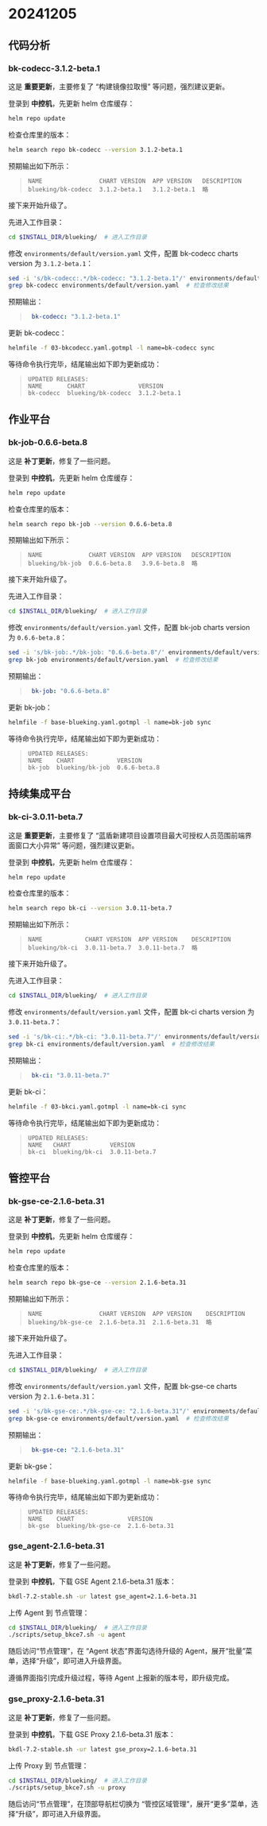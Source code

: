 
# 20241205

## 代码分析

### bk-codecc-3.1.2-beta.1

这是 **重要更新**，主要修复了 “构建镜像拉取慢” 等问题，强烈建议更新。
<!-- 版本日志见 GitHub_URL 。-->

登录到 **中控机**，先更新 helm 仓库缓存：
``` bash
helm repo update
```
检查仓库里的版本：
``` bash
helm search repo bk-codecc --version 3.1.2-beta.1
```
预期输出如下所示：
>``` plain
>NAME                CHART VERSION  APP VERSION   DESCRIPTION
>blueking/bk-codecc  3.1.2-beta.1   3.1.2-beta.1  略
>```

接下来开始升级了。

先进入工作目录：
``` bash
cd $INSTALL_DIR/blueking/  # 进入工作目录
```

修改 `environments/default/version.yaml` 文件，配置 bk-codecc charts version 为 `3.1.2-beta.1`：
``` bash
sed -i 's/bk-codecc:.*/bk-codecc: "3.1.2-beta.1"/' environments/default/version.yaml
grep bk-codecc environments/default/version.yaml  # 检查修改结果
```
预期输出：
>``` yaml
>  bk-codecc: "3.1.2-beta.1"
>```

更新 bk-codecc：
``` bash
helmfile -f 03-bkcodecc.yaml.gotmpl -l name=bk-codecc sync
```

等待命令执行完毕，结尾输出如下即为更新成功：
>``` plain
>UPDATED RELEASES:
>NAME       CHART               VERSION
>bk-codecc  blueking/bk-codecc  3.1.2-beta.1
>```

## 作业平台

### bk-job-0.6.6-beta.8

这是 **补丁更新**，修复了一些问题。
<!-- 版本日志见 GitHub_URL 。-->

登录到 **中控机**，先更新 helm 仓库缓存：
``` bash
helm repo update
```
检查仓库里的版本：
``` bash
helm search repo bk-job --version 0.6.6-beta.8
```
预期输出如下所示：
>``` plain
>NAME             CHART VERSION  APP VERSION   DESCRIPTION
>blueking/bk-job  0.6.6-beta.8   3.9.6-beta.8  略
>```

接下来开始升级了。

先进入工作目录：
``` bash
cd $INSTALL_DIR/blueking/  # 进入工作目录
```

修改 `environments/default/version.yaml` 文件，配置 bk-job charts version 为 `0.6.6-beta.8`：
``` bash
sed -i 's/bk-job:.*/bk-job: "0.6.6-beta.8"/' environments/default/version.yaml
grep bk-job environments/default/version.yaml  # 检查修改结果
```
预期输出：
>``` yaml
>  bk-job: "0.6.6-beta.8"
>```

更新 bk-job：
``` bash
helmfile -f base-blueking.yaml.gotmpl -l name=bk-job sync
```

等待命令执行完毕，结尾输出如下即为更新成功：
>``` plain
>UPDATED RELEASES:
>NAME    CHART            VERSION
>bk-job  blueking/bk-job  0.6.6-beta.8
>```

## 持续集成平台

### bk-ci-3.0.11-beta.7

这是 **重要更新**，主要修复了 “蓝盾新建项目设置项目最大可授权人员范围前端界面窗口大小异常” 等问题，强烈建议更新。
<!-- 版本日志见 GitHub_URL 。-->

登录到 **中控机**，先更新 helm 仓库缓存：
``` bash
helm repo update
```
检查仓库里的版本：
``` bash
helm search repo bk-ci --version 3.0.11-beta.7
```
预期输出如下所示：
>``` plain
>NAME            CHART VERSION  APP VERSION    DESCRIPTION
>blueking/bk-ci  3.0.11-beta.7  3.0.11-beta.7  略
>```

接下来开始升级了。

先进入工作目录：
``` bash
cd $INSTALL_DIR/blueking/  # 进入工作目录
```

修改 `environments/default/version.yaml` 文件，配置 bk-ci charts version 为 `3.0.11-beta.7`：
``` bash
sed -i 's/bk-ci:.*/bk-ci: "3.0.11-beta.7"/' environments/default/version.yaml
grep bk-ci environments/default/version.yaml  # 检查修改结果
```
预期输出：
>``` yaml
>  bk-ci: "3.0.11-beta.7"
>```

更新 bk-ci：
``` bash
helmfile -f 03-bkci.yaml.gotmpl -l name=bk-ci sync
```

等待命令执行完毕，结尾输出如下即为更新成功：
>``` plain
>UPDATED RELEASES:
>NAME   CHART           VERSION
>bk-ci  blueking/bk-ci  3.0.11-beta.7
>```

## 管控平台

### bk-gse-ce-2.1.6-beta.31

这是 **补丁更新**，修复了一些问题。
<!-- 版本日志见 GitHub_URL 。-->

登录到 **中控机**，先更新 helm 仓库缓存：
``` bash
helm repo update
```
检查仓库里的版本：
``` bash
helm search repo bk-gse-ce --version 2.1.6-beta.31
```
预期输出如下所示：
>``` plain
>NAME                CHART VERSION  APP VERSION    DESCRIPTION
>blueking/bk-gse-ce  2.1.6-beta.31  2.1.6-beta.31  略
>```

接下来开始升级了。

先进入工作目录：
``` bash
cd $INSTALL_DIR/blueking/  # 进入工作目录
```

修改 `environments/default/version.yaml` 文件，配置 bk-gse-ce charts version 为 `2.1.6-beta.31`：
``` bash
sed -i 's/bk-gse-ce:.*/bk-gse-ce: "2.1.6-beta.31"/' environments/default/version.yaml
grep bk-gse-ce environments/default/version.yaml  # 检查修改结果
```
预期输出：
>``` yaml
>  bk-gse-ce: "2.1.6-beta.31"
>```

更新 bk-gse：
``` bash
helmfile -f base-blueking.yaml.gotmpl -l name=bk-gse sync
```

等待命令执行完毕，结尾输出如下即为更新成功：
>``` plain
>UPDATED RELEASES:
>NAME    CHART               VERSION
>bk-gse  blueking/bk-gse-ce  2.1.6-beta.31
>```

### gse_agent-2.1.6-beta.31

这是 **补丁更新**，修复了一些问题。
<!-- 版本日志见 GitHub_URL 。-->

登录到 **中控机**，下载 GSE Agent 2.1.6-beta.31 版本：
``` bash
bkdl-7.2-stable.sh -ur latest gse_agent=2.1.6-beta.31
```

上传 Agent 到 节点管理：
``` bash
cd $INSTALL_DIR/blueking/  # 进入工作目录
./scripts/setup_bkce7.sh -u agent
```

随后访问“节点管理”，在 “Agent 状态”界面勾选待升级的 Agent，展开“批量”菜单，选择“升级”，即可进入升级界面。

遵循界面指引完成升级过程，等待 Agent 上报新的版本号，即升级完成。

### gse_proxy-2.1.6-beta.31

这是 **补丁更新**，修复了一些问题。
<!-- 版本日志见 GitHub_URL 。-->

登录到 **中控机**，下载 GSE Proxy 2.1.6-beta.31 版本：
``` bash
bkdl-7.2-stable.sh -ur latest gse_proxy=2.1.6-beta.31
```

上传 Proxy 到 节点管理：
``` bash
cd $INSTALL_DIR/blueking/  # 进入工作目录
./scripts/setup_bkce7.sh -u proxy
```

随后访问“节点管理”，在顶部导航栏切换为 “管控区域管理”，展开“更多”菜单，选择“升级”，即可进入升级界面。

